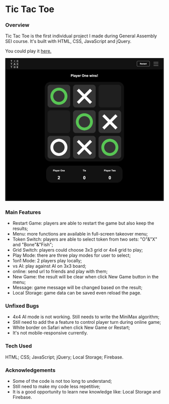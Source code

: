 # Tic Tac Toe

### Overview ###

Tic Tac Toe is the first individual project I made during General Assembly SEI course. It's built with HTML, CSS, JavaScript and jQuery.

You could play it [here.](https://ryan-xin.github.io/tictactoe/)

![Screenshot of the game:](https://raw.githubusercontent.com/ryan-xin/tictactoe/master/assets/tictacttoe_screenshot.png)

### Main Features ###

* Restart Game: players are able to restart the game but also keep the results;
* Menu: more functions are available in full-screen takeover menu;
* Token Switch: players are able to select token from two sets: "O"&"X" and "Bone"&"Fish";
* Grid Switch: players could choose 3x3 grid or 4x4 grid to play;
* Play Mode: there are three play modes for user to select;
* 1on1 Mode: 2 players play locally;
* vs AI: play against AI on 3x3 board;
* online: send url to friends and play with them;
* New Game: the result will be clear when click New Game button in the menu;
* Message: game message will be changed based on the result;
* Local Storage: game data can be saved even reload the page.

### Unfixed Bugs ###

* 4x4 AI mode is not working. Still needs to write the MiniMax algorithm;
* Still need to add the a feature to control player turn during online game;
* White border on Safari when click New Game or Restart;
* It's not mobile-responsive currently.

### Tech Used ###

HTML; CSS; JavaScript; jQuery; Local Storage; Firebase.

### Acknowledgements ###

* Some of the code is not too long to understand;
* Still need to make my code less repetitive;
* It is a good opportunity to learn new knowledge like: Local Storage and Firebase.